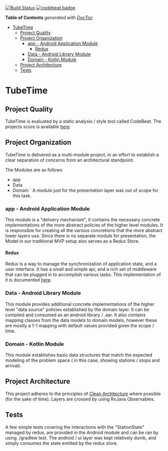 [![Build Status](https://www.bitrise.io/app/547bb746a3d13a33/status.svg?token=-RbxC75-RzYtbzY2jODakQ&branch=master)](https://www.bitrise.io/app/547bb746a3d13a33)
[![codebeat badge](https://codebeat.co/badges/301136ae-f0fa-4e5d-802b-6b916dd3331f)](https://codebeat.co/projects/github-com-wrparrish-tubetime-master)

<!-- START doctoc generated TOC please keep comment here to allow auto update -->
<!-- DON'T EDIT THIS SECTION, INSTEAD RE-RUN doctoc TO UPDATE -->
**Table of Contents**  *generated with [DocToc](https://github.com/thlorenz/doctoc)*

- [TubeTime](#tubetime)
  - [Project Quality](#project-quality)
  - [Project Organization](#project-organization)
    - [app - Android Application Module](#app---android-application-module)
      - [Redux](#redux)
    - [Data - Android Library Module](#data---android-library-module)
    - [Domain - Kotlin Module](#domain---kotlin-module)
  - [Project Architecture](#project-architecture)
  - [Tests](#tests)

<!-- END doctoc generated TOC please keep comment here to allow auto update -->

# TubeTime

## Project Quality
TubeTime is evaluated by a static analysis / style tool called CodeBeat. The projects  score is available [here](https://codebeat.co/projects/github-com-wrparrish-tubetime-master)


## Project Organization
TubeTime is delivered as a multi-module project, in an effort to establish a clear separation of concerns from an architectural standpoint.

The Modules are as follows

* app
* Data
* Domain
`
A module just for the presentation layer was  out of scope for this task.

###  app - Android Application Module
This module  is a "delivery mechanism", it contains the necessary concrete implementations of the more abstract policies of the higher level modules.  It is responsible for creating all the various concretions that the more abstract lower layers  use. Since there is no separate module for presentation, the Model in our traditional  MVP setup also serves as a Redux Store.
#### Redux
Redux is a way to manage the synchronization of  application state, and a user interface. It has a small and simple api, and a rich set of middleware that can be plugged in to accomplish various tasks. This implementation of it is  documented [here](https://suas.readme.io/docs).



### Data - Android Library Module
This module provides additional concrete implementations of the higher level "data source"  policies established by the domain layer. It can be compiled and consumed as an android library  / .aar. It also contains mapping classes from the data models to domain models, however these are mostly a  1-1 mapping with default values provided given the scope / time.


### Domain - Kotlin Module
This module establishes basic data structures that match the expected modeling of the problem space ( in this case, showing stations / stops and arrival).


## Project Architecture
This project adheres to the principles of [Clean Architecture](https://8thlight.com/blog/uncle-bob/2012/08/13/the-clean-architecture.html)  where possible (for the sake of time).  Layers are crossed by using RxJava Observables.

## Tests
A few simple tests covering the interactions with the "StationState" managed by redux,  are provided in the Android module and can be ran by using ./gradlew test.
 The android / ui layer was kept relatively dumb,  and simply consumes the state emitted by the redux store.






